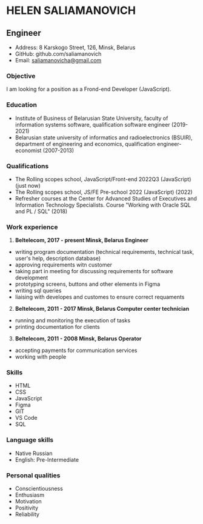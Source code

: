# HELEN SALIAMANOVICH

## Engineer

- Address: 8 Karskogo Street, 126, Minsk, Belarus
- GitHub: github.com/saliamanovich
- Email: saliamanovicha@gmail.com

### Objective

I am looking for a position as a Frond-end Developer (JavaScript).

### Education

- Institute of Business of Belarusian State University, faculty of information
  systems software, qualification software engineer (2019-2021)
- Belarusian state university of informatics and radioelectronics (BSUIR),
  department of engineering and economics, qualification engineer-economist (2007-2013)

### Qualifications

- The Rolling scopes school, JavaScript/Front-end 2022Q3 (JavaScript) (just now)
- The Rolling scopes school, JS/FE Pre-school 2022 (JavaScript) (2022)
- Refresher courses at the Center for Advanced Studies of Executives and Information Technology Specialists. Course "Working with Oracle SQL and PL / SQL" (2018)

### Work experience

1. **Beltelecom, 2017 - present Minsk, Belarus Engineer**

- writing program documentation (technical
  requirements, technical task, user's help,
  description database)
- approving requirements witn customer
- taking part in meeting for discussing requirements for
  software development
- prototyping screens, buttons and other elements in Figma
- writing sql queries
- liaising with developes and customes to ensure correct requaments

2. **Beltelecom, 2011 - 2017 Minsk, Belarus Сomputer center technician**

- running and monitoring the execution of tasks
- printing documentation for clients

3. **Beltelecom, 2011 - 2008 Minsk, Belarus Operator**

- accepting payments for communication services
- working with people

### Skills

- HTML
- CSS
- JavaScript
- Figma
- GIT
- VS Code
- SQL

### Language skills

- Native Russian
- English: Pre-Intermediate

### Personal qualities

- Conscientiousness
- Enthusiasm
- Motivation
- Positivity
- Reliability
